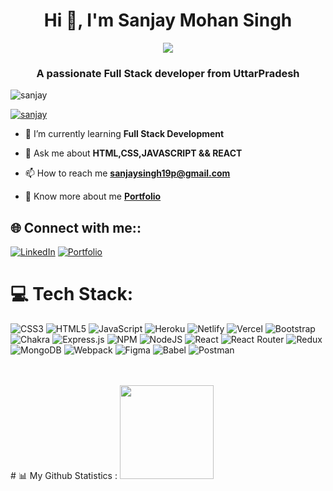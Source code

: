 <h1 align="center">Hi 👋, I'm Sanjay Mohan Singh</h1>

<p align="center">
<img align="center" src="https://readme-typing-svg.demolab.com/?font=Fira+Code&size=30&pause=1000&color=E1391A&vCenter=true&width=500&lines=Hello%2CI%27m+Sanjay+Mohan+Singh;Frontend+Developer"/></p>

<h3 align="center">A passionate Full Stack developer from UttarPradesh</h3>

<p align="left"> <img src="https://komarev.com/ghpvc/?username=sanjaymohansingh&label=Profile%20views&color=0e75b6&style=flat" alt="sanjay" /> </p>

<p align="left"> <a href="https://twitter.com/" target="blank"><img src="https://img.shields.io/twitter/follow/sanjaymohansingh?logo=twitter&style=for-the-badge" alt="sanjay" /></a> </p>

- 🌱 I’m currently learning **Full Stack Development**

- 💬 Ask me about **HTML,CSS,JAVASCRIPT && REACT**

- 📫 How to reach me **sanjaysingh19p@gmail.com**

- 🔭 Know more about me **[Portfolio](https://sanjay-mohan-singh.onrender.com)**

## 🌐 Connect with me::

[![LinkedIn](https://img.shields.io/badge/LinkedIn-%230077B5.svg?logo=linkedin&logoColor=white)](https://www.linkedin.com/in/sanjay-mohan-singh-b847ba160/)
[![Portfolio](https://img.shields.io/badge/Portfolio-%23000000.svg?logo=firefox&logoColor=#FF7139)](https://sanjay-mohan-singh.onrender.com)

# 💻 Tech Stack:

![CSS3](https://img.shields.io/badge/css3-%231572B6.svg?style=for-the-badge&logo=css3&logoColor=white) ![HTML5](https://img.shields.io/badge/html5-%23E34F26.svg?style=for-the-badge&logo=html5&logoColor=white) ![JavaScript](https://img.shields.io/badge/javascript-%23323330.svg?style=for-the-badge&logo=javascript&logoColor=%23F7DF1E) ![Heroku](https://img.shields.io/badge/heroku-%23430098.svg?style=for-the-badge&logo=heroku&logoColor=white) ![Netlify](https://img.shields.io/badge/netlify-%23000000.svg?style=for-the-badge&logo=netlify&logoColor=#00C7B7) ![Vercel](https://img.shields.io/badge/vercel-%23000000.svg?style=for-the-badge&logo=vercel&logoColor=white) ![Bootstrap](https://img.shields.io/badge/bootstrap-%23563D7C.svg?style=for-the-badge&logo=bootstrap&logoColor=white) ![Chakra](https://img.shields.io/badge/chakra-%234ED1C5.svg?style=for-the-badge&logo=chakraui&logoColor=white) ![Express.js](https://img.shields.io/badge/express.js-%23404d59.svg?style=for-the-badge&logo=express&logoColor=%2361DAFB) ![NPM](https://img.shields.io/badge/NPM-%23000000.svg?style=for-the-badge&logo=npm&logoColor=white) ![NodeJS](https://img.shields.io/badge/node.js-6DA55F?style=for-the-badge&logo=node.js&logoColor=white) ![React](https://img.shields.io/badge/react-%2320232a.svg?style=for-the-badge&logo=react&logoColor=%2361DAFB) ![React Router](https://img.shields.io/badge/React_Router-CA4245?style=for-the-badge&logo=react-router&logoColor=white) ![Redux](https://img.shields.io/badge/redux-%23593d88.svg?style=for-the-badge&logo=redux&logoColor=white) ![MongoDB](https://img.shields.io/badge/MongoDB-%234ea94b.svg?style=for-the-badge&logo=mongodb&logoColor=white) ![Webpack](https://img.shields.io/badge/webpack-%238DD6F9.svg?style=for-the-badge&logo=webpack&logoColor=black) ![Figma](https://img.shields.io/badge/figma-%23F24E1E.svg?style=for-the-badge&logo=figma&logoColor=white) ![Babel](https://img.shields.io/badge/Babel-F9DC3e?style=for-the-badge&logo=babel&logoColor=black) ![Postman](https://img.shields.io/badge/Postman-FF6C37?style=for-the-badge&logo=postman&logoColor=white)

</div>
<br/>
<br/>
# 📊 My Github Statistics :

<img height="150px" src="https://github-readme-stats.vercel.app/api/top-langs/?username=sanjaymohansingh&hide_title=false&hide_border=true&layout=compact&langs_count=6&exclude_repo=comp426,Redventures-Movie-Quotes&text_color=000&icon_color=fff&bg_color=0,52fa5a,4dfcff,c64dff&theme=graywhite" />

<p><img align="center" src="https://github-readme-streak-stats.herokuapp.com/?user=sanjaymohansingh&" alt="sanjay /></p>
